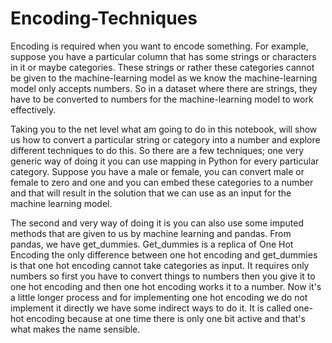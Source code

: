 # Encoding-Techniques
Encoding is required when you want to encode something. For example, suppose you have a particular column that has some strings or characters in it or maybe categories. These strings or rather these categories cannot be given to the machine-learning model  as we know the machine-learning model only accepts numbers. So in a dataset where there are strings, they have to be converted to numbers for the machine-learning model to work effectively. 

Taking you to the net level what am going to do in this notebook, will show us how to convert a particular string or category into a number and explore different techniques to do this. So there are a few techniques; one very generic way of doing it you can use mapping in Python for every particular category. Suppose you have a male or female, you can convert male or female to zero and one and you can embed these categories to a number and that will result in the solution that we can use as an input for the machine learning model.

The second and very way of doing it is you can also use some imputed methods that are given to us by machine learning and pandas. From pandas, we have get_dummies. Get_dummies is a replica of One Hot  Encoding the only difference between one hot encoding and get_dummies is that one hot encoding cannot take categories as input. It requires only numbers so first you have to convert things to numbers then you give it to one hot encoding and then one hot encoding works it to a number. Now it's a little longer process and for implementing one hot encoding we do not implement it directly we have some indirect ways to do it. It is called one-hot encoding because at one time there is only one bit active and that's what makes the name sensible.
